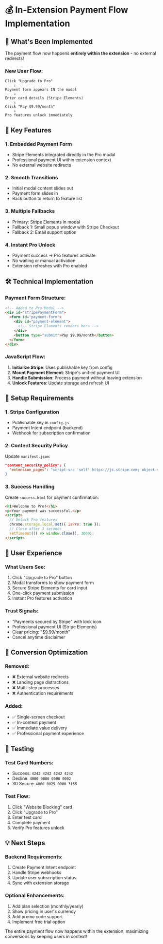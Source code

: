 # 💰 In-Extension Payment Flow Implementation

## 🚀 What's Been Implemented

The payment flow now happens **entirely within the extension** - no external redirects!

### New User Flow:
```
Click "Upgrade to Pro" 
    ↓
Payment form appears IN the modal
    ↓
Enter card details (Stripe Elements)
    ↓
Click "Pay $9.99/month"
    ↓
Pro features unlock immediately
```

## 🎯 Key Features

### 1. **Embedded Payment Form**
- Stripe Elements integrated directly in the Pro modal
- Professional payment UI within extension context
- No external website redirects

### 2. **Smooth Transitions**
- Initial modal content slides out
- Payment form slides in
- Back button to return to feature list

### 3. **Multiple Fallbacks**
- Primary: Stripe Elements in modal
- Fallback 1: Small popup window with Stripe Checkout
- Fallback 2: Email support option

### 4. **Instant Pro Unlock**
- Payment success → Pro features activate
- No waiting or manual activation
- Extension refreshes with Pro enabled

## 🛠️ Technical Implementation

### Payment Form Structure:
```html
<!-- Added to Pro Modal -->
<div id="stripePaymentForm">
  <form id="payment-form">
    <div id="payment-element">
      <!-- Stripe Elements renders here -->
    </div>
    <button type="submit">Pay $9.99/month</button>
  </form>
</div>
```

### JavaScript Flow:
1. **Initialize Stripe**: Uses publishable key from config
2. **Mount Payment Element**: Stripe's unified payment UI
3. **Handle Submission**: Process payment without leaving extension
4. **Unlock Features**: Update storage and refresh UI

## 📝 Setup Requirements

### 1. **Stripe Configuration**
- Publishable key in `config.js`
- Payment Intent endpoint (backend)
- Webhook for subscription confirmation

### 2. **Content Security Policy**
Update `manifest.json`:
```json
"content_security_policy": {
  "extension_pages": "script-src 'self' https://js.stripe.com; object-src 'self'"
}
```

### 3. **Success Handling**
Create `success.html` for payment confirmation:
```html
<h1>Welcome to Pro!</h1>
<p>Your payment was successful.</p>
<script>
  // Unlock Pro features
  chrome.storage.local.set({ isPro: true });
  // Close after 3 seconds
  setTimeout(() => window.close(), 3000);
</script>
```

## 🎨 User Experience

### What Users See:
1. Click "Upgrade to Pro" button
2. Modal transforms to show payment form
3. Secure Stripe Elements for card input
4. One-click payment submission
5. Instant Pro features activation

### Trust Signals:
- "Payments secured by Stripe" with lock icon
- Professional payment UI (Stripe Elements)
- Clear pricing: "$9.99/month"
- Cancel anytime disclaimer

## 🚨 Conversion Optimization

### Removed:
- ❌ External website redirects
- ❌ Landing page distractions
- ❌ Multi-step processes
- ❌ Authentication requirements

### Added:
- ✅ Single-screen checkout
- ✅ In-context payment
- ✅ Immediate value delivery
- ✅ Professional payment experience

## 🧪 Testing

### Test Card Numbers:
- Success: `4242 4242 4242 4242`
- Decline: `4000 0000 0000 0002`
- 3D Secure: `4000 0025 0000 3155`

### Test Flow:
1. Click "Website Blocking" card
2. Click "Upgrade to Pro"
3. Enter test card
4. Complete payment
5. Verify Pro features unlock

## 💡 Next Steps

### Backend Requirements:
1. Create Payment Intent endpoint
2. Handle Stripe webhooks
3. Update user subscription status
4. Sync with extension storage

### Optional Enhancements:
1. Add plan selection (monthly/yearly)
2. Show pricing in user's currency
3. Add promo code support
4. Implement free trial option

The entire payment flow now happens within the extension, maximizing conversions by keeping users in context!